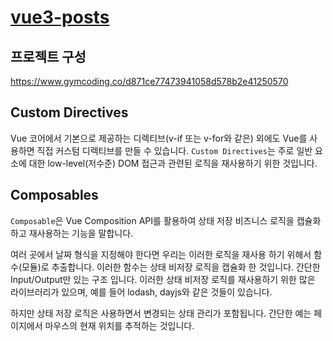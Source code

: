 # [vue3-posts](https://www.gymcoding.co/vuejs-3-)

## 프로젝트 구성

https://www.gymcoding.co/d871ce77473941058d578b2e41250570

## Custom Directives

Vue 코어에서 기본으로 제공하는 디렉티브(v-if 또는 v-for와 같은) 외에도 Vue를 사용하면 직접 커스텀 디렉티브를 만들 수 있습니다.  `Custom Directives`는 주로 일반 요소에 대한 low-level(저수준) DOM 접근과 관련된 로직을 재사용하기 위한 것입니다.

## Composables

`Composable`은 Vue Composition API를 활용하여 상태 저장 비즈니스 로직을 캡슐화 하고 재사용하는 기능을 말합니다.

여러 곳에서 날짜 형식을 지정해야 한다면 우리는 이러한 로직을 재사용 하기 위해서 함수(모듈)로 추출합니다. 이러한 함수는 상태 비저장 로직을 캡슐화 한 것입니다. 간단한 Input/Output만 있는 구조 입니다. 이러한 상태 비저장 로직를 재사용하기 위한 많은 라이브러리가 있으며, 예를 들어 lodash, dayjs와 같은 것들이 있습니다.

하지만 상태 저장 로직은 사용하면서 변경되는 상태 관리가 포함됩니다. 간단한 예는 페이지에서 마우스의 현재 위치를 추적하는 것입니다.